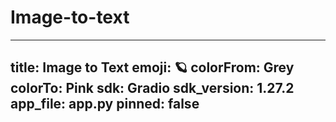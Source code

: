 # Image-to-text

---
title: Image to Text
emoji: 🪐
colorFrom: Grey
colorTo: Pink
sdk: Gradio
sdk_version: 1.27.2
app_file: app.py
pinned: false
---
